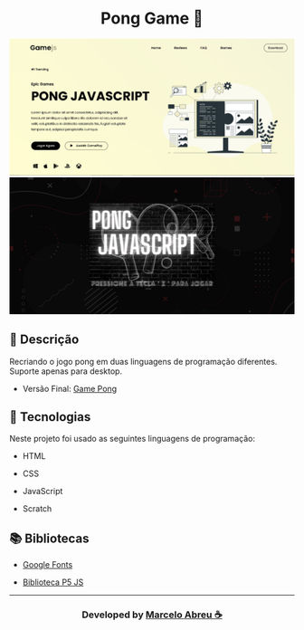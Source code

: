 <h1 align="center"> Pong Game 🏓</h1>

<img src="img-backg/img-site.png" alt="img" style="zoom: 50%;"/>  

<img src="img-backg/img-sitte.png" alt="img" style="zoom: 50%;"/>    

## 📝 Descrição
Recriando o jogo pong em duas linguagens de programação diferentes. Suporte apenas para desktop.

- Versão Final: [Game Pong](https://marcelo-abreeu.github.io/Pong-JavaScript/)

## 🚀 Tecnologias

Neste projeto foi usado as seguintes linguagens de programação:

- HTML

- CSS

- JavaScript

- Scratch


## 📚 Bibliotecas

- [Google Fonts](https://fonts.google.com/)

- [Biblioteca P5 JS](https://p5js.org/)

-----

<h3 align="center"> Developed by <a href="#">Marcelo Abreu ☕</a></h3>
